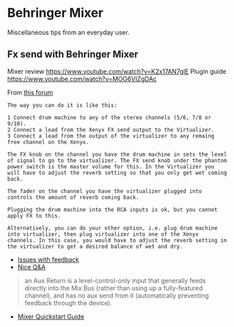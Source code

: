 
# Behringer Mixer

Miscellaneous tips from an everyday user.

##  Fx send with Behringer Mixer

Mixer review https://www.youtube.com/watch?v=K2x17AN7glE
Plugin guide https://www.youtube.com/watch?v=MOG6VIZgDAc

From [this forum](https://homerecording.com/bbs/general-discussions/newbies/xenyx-1002-fx-send-what-does-do-can-i-use-external-effects-401885/)


```
The way you can do it is like this:

1 Connect drum machine to any of the stereo channels (5/6, 7/8 or 9/10).
2 Connect a lead from the Xenyx FX send output to the Virtualizer.
3 Connect a lead from the output of the virtualizer to any remaing free channel on the Xenyx.

The FX knob on the channel you have the drum machine in sets the level of signal to go to the virtualizer. The FX send knob under the phantom power switch is the master volume for this. In the Virtualizer you will have to adjust the reverb setting so that you only get wet coming back.

The fader on the channel you have the virtualizer plugged into controls the amount of reverb coming back.

Plugging the drum machine into the RCA inputs is ok, but you cannot apply FX to this.

Alternatively, you can do your other option, i.e. plug drum machine into virtualizer, then plug virtualizer into one of the Xenyx channels. In this case, you would have to adjust the reverb setting in the virtualizer to get a desired balance of wet and dry.
```


- [Issues with feedback](https://www.gearslutz.com/board/so-much-gear-so-little-time/842477-bizzarre-fx-return-issue.html) 
- [Nice Q&A](https://sound.stackexchange.com/questions/26175/what-is-the-purpose-of-an-aux-return)

> an Aux Return is a level-control-only input that generally feeds directly into the Mix Bus (rather than using up a fully-featured channel), and has no aux send from it (automatically preventing feedback through the device).

- [Mixer Quickstart Guide](https://www.sweetwater.com/sweetcare/articles/mixer-quickstart-guide/)



